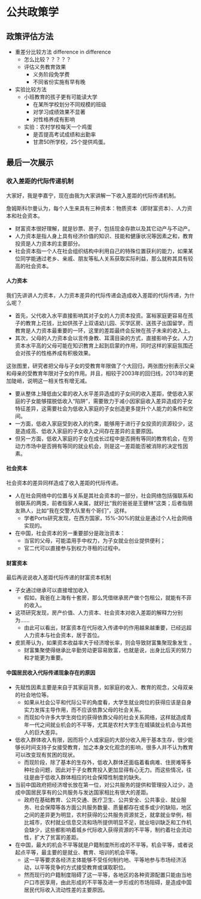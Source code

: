 # 公共政策学

## 政策评估方法

- 重差分比较方法 difference in difference
  - 怎么比较？？？？？
  - 评估义务教育效果
    - 义务阶段免学费
    - 不同省份实施有早有晚
- 实验比较方法
  - 小班教育的孩子更有可能读大学
    - 在某所学校划分不同规模的班级
    - 对学习成绩效果不显著
    - 对性格养成有影响
  - 实验：农村学校每天一个鸡蛋
    - 是否提高考试成绩和出勤率
    - 甘肃50所学校，25个提供鸡蛋。

## 最后一次展示

### 收入差距的代际传递机制

大家好，我是李嘉宁，现在由我为大家讲解一下收入差距的代际传递机制。

詹姆斯科尔曼认为，每个人生来具有三种资本：物质资本（即财富资本）、人力资本和社会资本。

- 财富资本很好理解，就是钞票、房子，包括现金存款以及其它动产与不动产。
- 人力资本是指人身上具有经济价值的知识、技能和健康状况等因素之和，教育投资是人力资本的主要部分。
- 社会资本指一个人在社会组织结构中利用自己的特殊位置获利的能力，如果某位同学能通过老乡、亲戚、朋友等私人关系获取实际利益，那么就称其具有较高的社会资本。

#### 人力资本

我们先讲讲人力资本，人力资本差异的代际传递会造成收入差距的代际传递，为什么呢？

- 首先，父代收入水平直接影响其对子女的人力资本投资。富裕家庭更容易在孩子的教育上花钱，比如供孩子上双语幼儿园、买学区房、送孩子出国留学，而教育是人力资本最重要的一环，这里的差距最终会反映在孩子未来的收入上。
- 其次，父母的人力资本会以言传身教、耳濡目染的方式，直接影响子女。人力资本水平高的父母可能在知识教育上起到启蒙的作用，同时这样的家庭氛围还会对孩子的性格养成有积极效果。

这张图里，研究者把父母与子女的受教育年限做了个大回归，两张图分别表示父亲和母亲的受教育年限对子女的作用。并且，相较于2003年的回归线，2013年的更加陡峭，说明这一相关性有增无减。

- 要从整体上降低由父辈的收入水平差异造成的子女间的收入差距，使低收入家庭的子女能够摆脱低收入“陷阱”，需要致力于减小因家庭收入差异造成的子女特征差异，这需要社会为低收入家庭的子女创造更多提升个人能力的条件和空间。
- 一方面，低收入家庭受到收入的约束，能够用于进行子女投资的资源较少，这是造成高、低收入家庭的子女收入之间存在差异的主要原因。
- 但另一方面，低收入家庭的子女在成长过程中是否拥有等同的教育机会，在劳动力市场中是否拥有等同的就业机会，则是这一差距能否被消除的决定性因素。

#### 社会资本

社会资本的差异同样造成了收入差距的代际传递。

- 人在社会网络中的位置与关系是其社会资本的一部分，社会网络包括强联系和弱联系的两类，前者指家人亲属，就好比“我的爸爸是王健林”这类；后者指朋友熟人，比如“我在交警大队里有个哥们”，这样。
  - 学者Ports研究发现，在西方国家，15%-30%的就业是通过个人社会网络实现的。
- 在中国，社会资本的另一重要部分是政治资本：
  - 当官的父母，可能滥用手中权力，为子女就业创业提供便利；
  - 官二代可以直接参与到权力寻租的过程中。

#### 财富资本

最后再说说收入差距代际传递的财富资本机制

- 子女通过继承可以直接增加收入
  - 假如，我爸在上海有十套房，那么凭借继承房产做个包租公，就能有不菲的收入。
- 这项研究发现，房产价值、人力资本、社会资本对收入差距的解释力分别为……
  - 由此可以看出，财富资本在代际收入传递中的作用越来越重要，已经远超人力资本与社会资本，居于首位。
- 皮凯蒂认为，如果资本收益率大于经济增长率，则会导致财富集聚现象发生 。
  - 财富集聚使得继承比辛勤劳动更容易致富，也就是说，出身比后天的努力和才能更为重要。

#### 中国居民收入代际传递现象存在的原因 

- 先赋性因素主要是来自于其家庭背景，如家庭的收入、教育的观念，父母双亲的社会地位等。
  - 如果从社会公平和代际公平的角度看，大学生就业岗位的获得应该是自身实力发挥主导作用，而不应该依靠父母的社会关系。
  - 而现如今许多大学生岗位的获得依靠父母的社会关系网络，这样就造成青年一代之间就业机会的不平等，尤其是农村大学生在城镇就业机会与其他人的巨大差异。
- 低收入群体收入有限，因而将个人或家庭的大部分收入用于基本生存，很少能够长时间支持子女接受教育，加之本身文化观念的影响，很多人并不认为教育可以改变现有贫困的现状。
  - 而现阶段，除了基本的生存外，低收入群体还面临着看病难、住房难等多种社会问题，因此对于子女教育投入更加显得有心无力。而这些情况，往往是由于低收入群体相应的社会保障性制度的缺失。
- 当前中国政府把经济增长放在第一位，对公共服务的提供和管理投入过少，造成中国居民享有的公共服务与发达国家相比有很大的差距。
  - 政府在基础教育、公共交通、医疗卫生、公共安全、公共事业、就业服务、社会保障等各方面公共服务数量、质量都存在或多或少的缺陷，地区之间的差异更为明显，农村获得的公共服务资源贫乏，就拿就业举例，相比城市，农村就业信息交流和场所提供明显不足，就业培训缺乏和工作机会缺少，这些都影响着城乡代际收入获得资源的不平等，制约着社会流动性，扩大了贫富的差距。
- 在中国，最大的机会不平等就是户籍制度所形成的不平等。机会平等，或者说起点平等，最主要的是就业、教育、培训的机会平等。
  - 这一平等要求各经济主体能够不受任何制约地、平等地参与市场经济活动，以平等竞争的方式接受教育或谋取职位。
  - 然而现行的户籍制度阻碍了这一平等，各地区的各种资源配置只能由当地户口市民享用，由此形成的不平等及进一步形成的市场阻碍，是造成中国居民代际收入流动性差的主要原因。
